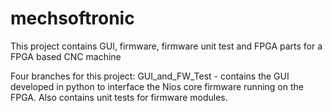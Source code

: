 # mechsoftronic
This project contains GUI, firmware, firmware unit test and FPGA parts for a FPGA based CNC machine

Four branches for this project: 
GUI_and_FW_Test - contains the GUI developed in python to interface the Nios core firmware running on the FPGA. Also contains unit tests for firmware modules.
